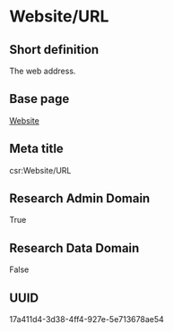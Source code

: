 # Website/URL
## Short definition
The web address.
## Base page
[Website](../Objects/Website.md)
## Meta title
csr:Website/URL
## Research Admin Domain
True
## Research Data Domain
False
## UUID
17a411d4-3d38-4ff4-927e-5e713678ae54
